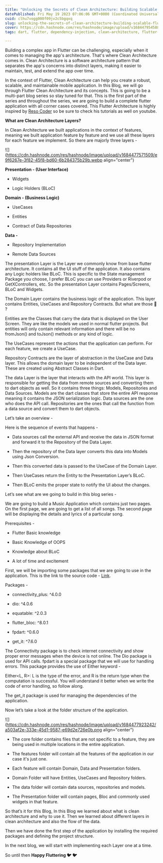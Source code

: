 ```yaml
---
title: "Unlocking the Secrets of Clean Architecture: Building Scalable Flutter Apps : Part-1"
datePublished: Fri May 19 2023 07:06:06 GMT+0000 (Coordinated Universal Time)
cuid: clhu7vogg000f09jv2c5bgqxq
slug: unlocking-the-secrets-of-clean-architecture-building-scalable-flutter-apps-part-1
cover: https://cdn.hashnode.com/res/hashnode/image/upload/v1684479545888/cd511b3c-6f34-46dc-90b6-5fda1edda42f.png
tags: dart, flutter, dependency-injection, clean-architecture, flutter-bloc

---
```


Building a complex app in Flutter can be challenging, especially when it comes to managing the app's architecture. That's where Clean Architecture comes in. Clean Architecture is a software architecture pattern that separates the app's concerns into distinct layers, making it easier to maintain, test, and extend the app over time.

In the context of Flutter, Clean Architecture can help you create a robust, scalable, and maintainable mobile application. In this Blog, we will go through Flutter Clean Architecture and its concepts. This is going to be a multi-part blog series so stay tuned for that. This is the first part of the series and throughout the series, we are going to build a complete flutter application with all corner cases covered. This Flutter Architecture is highly inspired by [Reso Coder](https://youtube.com/playlist?list=PLB6lc7nQ1n4iYGE_khpXRdJkJEp9WOech) so be sure to check his tutorials as well on youtube.

**What are Clean Architecture Layers?**

In Clean Architecture we built applications in the context of features, meaning we built application feature by feature and we use all these layers for each feature we implement. So there are majorly three layers - 

![](https://cdn.hashnode.com/res/hashnode/image/upload/v1684477571509/e9f6267e-3f82-45f8-bd60-6b284375b29b.webp align="center")

**Presentation - (User Interface)**

* Widgets
    
* Logic Holders (BLoC)
    

**Domain - (Business Logic)**

* UseCases
    
* Entities
    
* Contract of Data Repositories
    

**Data -**

* Repository Implementation
    
* Remote Data Sources
    

The presentation Layer is the Layer we commonly know from base flutter architecture. It contains all the UI stuff of the application. It also contains any Logic holders like BLoC. This is specific to the State management Package you choose, I prefer BLoC you can use Providers or Riverpod or GetXControllers, etc. So the presentation Layer contains Pages/Screens, BLoC and Widgets.

The Domain Layer contains the business logic of the application. This layer contains Entities, UseCases and Repository Contracts. But what are those 🤔 ?

Entities are the Classes that carry the data that is displayed on the User Screen. They are like the models we used in normal flutter projects. But entities will only contain relevant information and there will be no fromJson() and toJson() methods or any kind of logic.

The UseCases represent the actions that the application can perform. For each feature, we create a UseCase. 

Repository Contracts are the layer of abstraction in the UseCase and Data layer. This allows the domain layer to be independent of the Data layer. These are created using Abstract Classes in Dart.

The data Layer is the layer that interacts with the API world. This layer is responsible for getting the data from remote sources and converting them to dart objects as well. So it contains three things: Models, Repositories and  Data Sources. Models are the dart classes that store the entire API response meaning it contains the JSON serialization logic. Data sources are the one who does the API call. Repositories are the ones that call the function from a data source and convert them to dart objects. 

Let’s take an overview - 

Here is the sequence of events that happens - 

* Data sources call the external API and receive the data in JSON format and forward it to the Repository of the Data Layer.
    
* Then the repository of the Data layer converts this data into Models using Json Conversion.
    
* Then this converted data is passed to the UseCase of the Domain Layer.
    
* Then UseCases return the Entity to the Presentation Layer’s BLoC.
    
* Then BLoC emits the proper state to notify the UI about the changes.
    

Let’s see what are we going to build in this blog series - 

We are going to build a Music Application which contains just two pages. On the first page, we are going to get a list of all songs. The second page will be displaying the details and lyrics of a particular song.

Prerequisites - 

* Flutter Basic knowledge
    
* Basic Knowledge of OOPS
    
* Knowledge about BLoC
    
* A lot of time and excitement
    

First, we will be importing some packages that we are going to use in the application. This is the link to the source code - [Link](https://github.com/PranavMasekar/Music-App/tree/Clean-Architecture).

Packages - 

* connectivity\_plus: ^4.0.0
    
* dio: ^4.0.6
    
* equatable: ^2.0.3
    
* flutter\_bloc: ^8.0.1
    
* fpdart: ^0.6.0
    
* get\_it: ^7.6.0
    

The Connectivity package is to check internet connectivity and show proper error messages when the device is not online. The Dio package is used for API calls. fpdart is a special package that we will use for handling errors. This package provides the use of Either keyword - 

Either&lt;L, R&gt;: L is the type of the error, and R is the return type when the computation is successful. You will understand it better when we write the code of error handling, so follow along.

The get\_it package is used for managing the dependencies of the application.

Now let’s take a look at the folder structure of the application. 

![](https://cdn.hashnode.com/res/hashnode/image/upload/v1684477923242/a503af2e-333e-45d1-9587-e69d2e726e0b.png align="center")

* The core folder contains files that are not specific to a feature, they are being used in multiple locations in the entire application.
    
* The features folder will contain all the features of the application in our case it's just one.
    
* Each feature will contain Domain, Data and Presentation folders.
    
* Domain Folder will have Entities, UseCases and Repository folders.
    
* The data folder will contain data sources, repositories and models.
    
* The Presentation folder will contain pages, Bloc and commonly used widgets in that feature.
    

So that’s it for this Blog, In this Blog we learned about what is clean architecture and why to use it. Then we learned about different layers in clean architecture and also the flow of the data. 

Then we have done the first step of the application by installing the required packages and defining the project structure.

In the next blog, we will start with implementing each Layer one at a time.

So until then **Happy Fluttering 🐦 🐦**